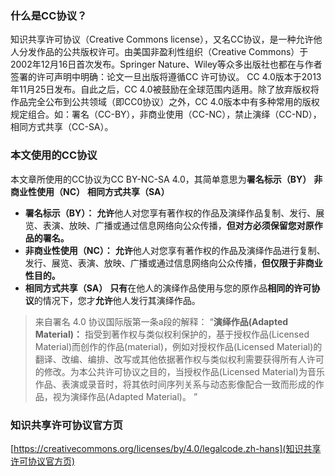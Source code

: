 ### 什么是CC协议？
知识共享许可协议（Creative Commons license），又名CC协议，是一种允许他人分发作品的公共版权许可。由美国非盈利性组织（Creative Commons）于2002年12月16日首次发布。Springer Nature、Wiley等众多出版社也都在与作者签署的许可声明中明确：论文一旦出版将遵循CC 许可协议。
CC 4.0版本于2013年11月25日发布。自此之后，CC 4.0被鼓励在全球范围内适用。除了放弃版权将作品完全公布到公共领域（即CC0协议）之外，CC 4.0版本中有多种常用的版权规定组合。如：署名（CC-BY），非商业使用（CC-NC），禁止演绎（CC-ND），相同方式共享（CC-SA）。
### 本文使用的CC协议
本文章所使用的CC协议为CC BY-NC-SA 4.0，其简单意思为**署名标示（BY）** **非商业性使用（NC）** **相同方式共享（SA）**
- **署名标示（BY）：** **允许**他人对您享有著作权的作品及演绎作品复制、发行、展览、表演、放映、广播或通过信息网络向公众传播，**但对方必须保留您对原作品的署名。**
- **非商业性使用（NC）：** **允许**他人对您享有著作权的作品及演绎作品进行复制、发行、展览、表演、放映、广播或通过信息网络向公众传播，**但仅限于非商业性目的。**
- **相同方式共享（SA）** **只有**在他人的演绎作品使用与您的原作品**相同的许可协议**的情况下，您才**允许**他人发行其演绎作品。

> 来自署名 4.0 协议国际版第一条a段的解释：
“**演绎作品(Adapted Material)：** 指受到著作权与类似权利保护的，基于授权作品(Licensed Material)而创作的作品(material)，例如对授权作品(Licensed Material)的翻译、改编、编排、改写或其他依据著作权与类似权利需要获得所有人许可的修改。为本公共许可协议之目的，当授权作品(Licensed Material)为音乐作品、表演或录音时，将其依时间序列关系与动态影像配合一致而形成的作品，视为演绎作品(Adapted Material)。 ”



### 知识共享许可协议官方页
[https://creativecommons.org/licenses/by/4.0/legalcode.zh-hans](知识共享许可协议官方页)
